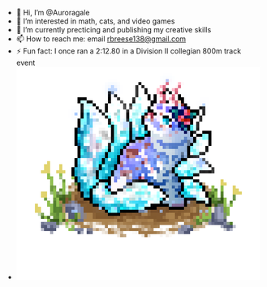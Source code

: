 - 👋 Hi, I’m @Auroragale
- 👀 I’m interested in math, cats, and video games
- 🌱 I’m currently precticing and publishing my creative skills
- 📫 How to reach me: email rbreese138@gmail.com
- ⚡ Fun fact: I once ran a 2:12.80 in a Division II collegian 800m track event
- ![Auroragale](Auroragale.png) 

<!---
Auroragale/Auroragale is a ✨ special ✨ repository because its `README.md` (this file) appears on your GitHub profile.
You can click the Preview link to take a look at your changes.
--->
